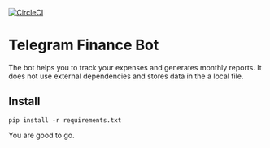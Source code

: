 [![CircleCI](https://circleci.com//gh/skyfox/telegram-finance-bot.svg?style=svg)](https://circleci.com/gh/skyfox/telegram-finance-bot)

# Telegram Finance Bot

The bot helps you to track your expenses and generates monthly reports.
It does not use external dependencies and stores data in the a local file.

## Install 

```shell script
pip install -r requirements.txt
```

You are good to go.

